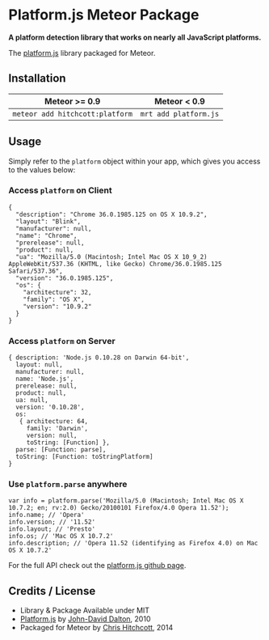 # Platform.js Meteor Package

**A platform detection library that works on nearly all JavaScript platforms.**

The [platform.js](https://github.com/bestiejs/platform.js/) library packaged for Meteor.

## Installation

|Meteor >= 0.9 | Meteor < 0.9 |
|--------------|--------------|
| `meteor add hitchcott:platform` | `mrt add platform.js` |


## Usage

Simply refer to the `platform` object within your app, which gives you access to the values below:


### Access `platform` on Client

```
{
  "description": "Chrome 36.0.1985.125 on OS X 10.9.2",
  "layout": "Blink",
  "manufacturer": null,
  "name": "Chrome",
  "prerelease": null,
  "product": null,
  "ua": "Mozilla/5.0 (Macintosh; Intel Mac OS X 10_9_2) AppleWebKit/537.36 (KHTML, like Gecko) Chrome/36.0.1985.125 Safari/537.36",
  "version": "36.0.1985.125",
  "os": {
    "architecture": 32,
    "family": "OS X",
    "version": "10.9.2"
  }
}
```


### Access `platform` on Server

```
{ description: 'Node.js 0.10.28 on Darwin 64-bit',
  layout: null,
  manufacturer: null,
  name: 'Node.js',
  prerelease: null,
  product: null,
  ua: null,
  version: '0.10.28',
  os:
   { architecture: 64,
     family: 'Darwin',
     version: null,
     toString: [Function] },
  parse: [Function: parse],
  toString: [Function: toStringPlatform]
}
```

### Use `platform.parse` anywhere

```
var info = platform.parse('Mozilla/5.0 (Macintosh; Intel Mac OS X 10.7.2; en; rv:2.0) Gecko/20100101 Firefox/4.0 Opera 11.52');
info.name; // 'Opera'
info.version; // '11.52'
info.layout; // 'Presto'
info.os; // 'Mac OS X 10.7.2'
info.description; // 'Opera 11.52 (identifying as Firefox 4.0) on Mac OS X 10.7.2'
```

For the full API check out the [platform.js github page](https://github.com/bestiejs/platform.js/).


## Credits / License

* Library & Package Available under MIT
* [Platform.js](http://mths.be/platform) by [John-David Dalton](http://allyoucanleet.com/), 2010
* Packaged for Meteor by [Chris Hitchcott](mailto:hitchcott@gmail.com), 2014

